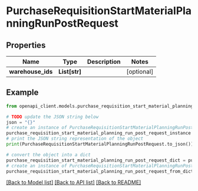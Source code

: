 # PurchaseRequisitionStartMaterialPlanningRunPostRequest


## Properties

Name | Type | Description | Notes
------------ | ------------- | ------------- | -------------
**warehouse_ids** | **List[str]** |  | [optional] 

## Example

```python
from openapi_client.models.purchase_requisition_start_material_planning_run_post_request import PurchaseRequisitionStartMaterialPlanningRunPostRequest

# TODO update the JSON string below
json = "{}"
# create an instance of PurchaseRequisitionStartMaterialPlanningRunPostRequest from a JSON string
purchase_requisition_start_material_planning_run_post_request_instance = PurchaseRequisitionStartMaterialPlanningRunPostRequest.from_json(json)
# print the JSON string representation of the object
print(PurchaseRequisitionStartMaterialPlanningRunPostRequest.to_json())

# convert the object into a dict
purchase_requisition_start_material_planning_run_post_request_dict = purchase_requisition_start_material_planning_run_post_request_instance.to_dict()
# create an instance of PurchaseRequisitionStartMaterialPlanningRunPostRequest from a dict
purchase_requisition_start_material_planning_run_post_request_from_dict = PurchaseRequisitionStartMaterialPlanningRunPostRequest.from_dict(purchase_requisition_start_material_planning_run_post_request_dict)
```
[[Back to Model list]](../README.md#documentation-for-models) [[Back to API list]](../README.md#documentation-for-api-endpoints) [[Back to README]](../README.md)


